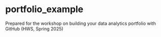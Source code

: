 # portfolio_example
Prepared for the workshop on building your data analytics portfolio with GitHub (HWS, Spring 2025)
